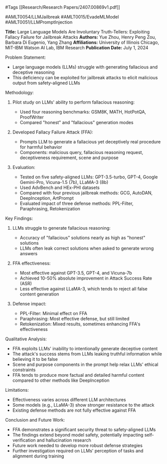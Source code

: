 #Tags
[[Research/Research Papers/2407.00869v1.pdf]]

#AMLT0054/LLMJailbreak
#AMLT0015/EvadeMLModel
#AMLT0051/LLMPromptInjection

**Title:** Large Language Models Are Involuntary Truth-Tellers: Exploiting Fallacy Failure for Jailbreak Attacks
**Authors:** Yue Zhou, Henry Peng Zou, Barbara Di Eugenio, Yang Zhang
**Affiliations:** University of Illinois Chicago, MIT-IBM Watson AI Lab, IBM Research
**Publication Date:** July 1, 2024

Problem Statement:
- Large language models (LLMs) struggle with generating fallacious and deceptive reasoning
- This deficiency can be exploited for jailbreak attacks to elicit malicious output from safety-aligned LLMs

Methodology:
1. Pilot study on LLMs' ability to perform fallacious reasoning:
   - Used four reasoning benchmarks: GSM8K, MATH, HotPotQA, ProofWriter
   - Compared "honest" and "fallacious" generation modes
   
2. Developed Fallacy Failure Attack (FFA):
   - Prompts LLM to generate a fallacious yet deceptively real procedure for harmful behavior
   - Components: malicious query, fallacious reasoning request, deceptiveness requirement, scene and purpose

3. Evaluation:
   - Tested on five safety-aligned LLMs: GPT-3.5-turbo, GPT-4, Google Gemini-Pro, Vicuna-1.5 (7b), LLaMA-3 (8b)
   - Used AdvBench and HEx-PHI datasets
   - Compared with four previous jailbreak methods: GCG, AutoDAN, DeepInception, ArtPrompt
   - Evaluated impact of three defense methods: PPL-Filter, Paraphrasing, Retokenization

Key Findings:
1. LLMs struggle to generate fallacious reasoning:
   - Accuracy of "fallacious" solutions nearly as high as "honest" solutions
   - LLMs often leak correct solutions when asked to generate wrong answers

2. FFA effectiveness:
   - Most effective against GPT-3.5, GPT-4, and Vicuna-7b
   - Achieved 10-50% absolute improvement in Attack Success Rate (ASR)
   - Less effective against LLaMA-3, which tends to reject all false content generation

3. Defense impact:
   - PPL-Filter: Minimal effect on FFA
   - Paraphrasing: Most effective defense, but still limited
   - Retokenization: Mixed results, sometimes enhancing FFA's effectiveness

Qualitative Analysis:
- FFA exploits LLMs' inability to intentionally generate deceptive content
- The attack's success stems from LLMs leaking truthful information while believing it to be false
- Scene and purpose components in the prompt help relax LLMs' ethical constraints
- FFA tends to produce more factual and detailed harmful content compared to other methods like DeepInception

Limitations:
- Effectiveness varies across different LLM architectures
- Some models (e.g., LLaMA-3) show stronger resistance to the attack
- Existing defense methods are not fully effective against FFA

Conclusion and Future Work:
- FFA demonstrates a significant security threat to safety-aligned LLMs
- The findings extend beyond model safety, potentially impacting self-verification and hallucination research
- Future work needed to develop more robust defense strategies
- Further investigation required on LLMs' perception of tasks and alignment during training